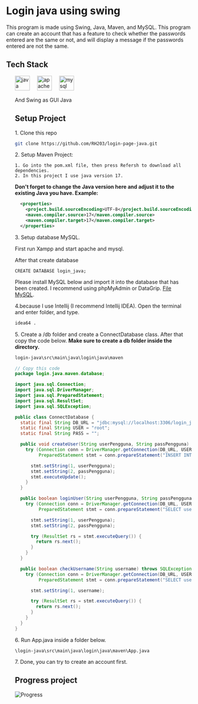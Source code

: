 # Login java using swing
<p>This program is made using Swing, Java, Maven, and MySQL. This program can create an account that has a feature to check whether the passwords entered are the same or not, and will display a message if the passwords entered are not the same.</p>

## Tech Stack
<ol>
<div align="left">
  <img src="https://cdn.jsdelivr.net/gh/devicons/devicon/icons/java/java-original.svg" height="40" alt="java logo"  />
  <img width="12" />
  <img src="https://cdn.simpleicons.org/apachemaven/C71A36" height="40" alt="apachemaven logo"  />
  <img width="12" />
  <img src="https://cdn.jsdelivr.net/gh/devicons/devicon/icons/mysql/mysql-original.svg" height="40" alt="mysql logo"  />
  <p>And Swing as GUI Java</p>
</div>

## Setup Project
  1\. Clone this repo 
  ```bash
  git clone https://github.com/RH203/login-page-java.git
  ```
  2\. Setup Maven Project:
  
    1. Go into the pom.xml file, then press Refersh to download all dependencies.
    2. In this project I use java version 17.
  **Don't forget to change the Java version here and adjust it to the existing Java you have. Example:**
```xml
  <properties>
    <project.build.sourceEncoding>UTF-8</project.build.sourceEncoding>
    <maven.compiler.source>17</maven.compiler.source>
    <maven.compiler.target>17</maven.compiler.target>
  </properties>
```
  3\. Setup database MySQL.

  First run Xampp and start apache and mysql.

   After that create database

```
CREATE DATABASE login_java;
```
  Please install MySQL below and import it into the database that has been created. I recommend using phpMyAdmin or DataGrip.
  [File MySQL](https://drive.google.com/file/d/1U9x3er-aAVyNlZ8-UJPiHdAc4kuRL1W1/view?usp=sharing).

4\.because I use Intellij (I recommend Intellij IDEA). Open the terminal and enter folder, and type.
```bash
idea64 .
```
5\. Create a /db folder and create a ConnectDatabase class. After that copy the code below. **Make sure to create a db folder inside the directory.**

```bash
login-java\src\main\java\login\java\maven
```
```java
// Copy this code
package login.java.maven.database;

import java.sql.Connection;
import java.sql.DriverManager;
import java.sql.PreparedStatement;
import java.sql.ResultSet;
import java.sql.SQLException;

public class ConnectDatabase {
  static final String DB_URL = "jdbc:mysql://localhost:3306/login_java"; // change 3360 with your current port on Xampp
  static final String USER = "root";
  static final String PASS = "";

  public void createUser(String userPengguna, String passPengguna) throws SQLException, ClassNotFoundException {
    try (Connection conn = DriverManager.getConnection(DB_URL, USER, PASS);
         PreparedStatement stmt = conn.prepareStatement("INSERT INTO customer (user_pengguna, password_pengguna) VALUES (?, ?)")) {

      stmt.setString(1, userPengguna);
      stmt.setString(2, passPengguna);
      stmt.executeUpdate();
    }
  }

  public boolean loginUser(String userPengguna, String passPengguna) throws SQLException, ClassNotFoundException {
    try (Connection conn = DriverManager.getConnection(DB_URL, USER, PASS);
         PreparedStatement stmt = conn.prepareStatement("SELECT user_pengguna, password_pengguna FROM customer WHERE user_pengguna = ? AND password_pengguna = ?")) {

      stmt.setString(1, userPengguna);
      stmt.setString(2, passPengguna);

      try (ResultSet rs = stmt.executeQuery()) {
        return rs.next();
      }
    }
  }

  public boolean checkUsername(String username) throws SQLException, ClassNotFoundException {
    try (Connection conn = DriverManager.getConnection(DB_URL, USER, PASS);
         PreparedStatement stmt = conn.prepareStatement("SELECT user_pengguna FROM customer WHERE BINARY user_pengguna = ?")) {

      stmt.setString(1, username);

      try (ResultSet rs = stmt.executeQuery()) {
        return rs.next();
      }
    }
  }
}
```

6\. Run App.java inside a folder below.

```\login-java\src\main\java\login\java\maven\App.java```

7\. Done, you can try to create an account first.

###

## Progress project
![Progress]( https://progress-bar.dev/100/?title=Progress)

 
